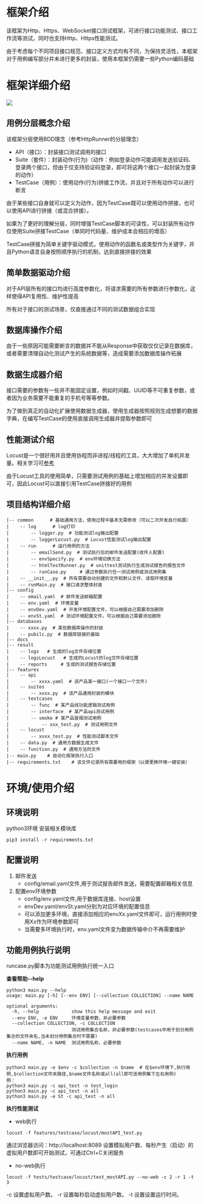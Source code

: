 # 框架介绍
该框架为Http、Https、WebSocket接口测试框架，可进行接口功能测试、接口工作流等测试，同时也支持Http、Https性能测试。

由于考虑每个不同项目接口规范、接口定义方式均有不同，为保持灵活性，本框架对于用例编写部分并未进行更多的封装，使用本框架仍需要一些Python编码基础


# 框架详细介绍

![](https://github.com/fengyibo963/DemoAPITest/blob/master/docs/%E9%A1%B9%E7%9B%AE%E7%BB%93%E6%9E%84.jpg)

## 用例分层概念介绍
该框架分层使用BDD理念（参考HttpRunner的分层理念）

* API（接口）：封装接口测试调用的接口
* Suite（套件）：封装动作(行为)（动作：例如登录动作可能调用发送验证码、登录两个接口，但由于仅支持验证码登录，即可将这两个接口一起封装为登录的动作）
* TestCase（用例）：使用动作(行为)拼接工作流，并且对于所有动作可以进行断言

由于某些接口自身就可以定义为动作，因为TestCase既可以使用动作拼接，也可以使用API进行拼接（或混合拼接）。

如果为了更好的理解分层，同时增强TestCase脚本的可读性，可以封装所有动作仅使用Suite拼接TestCase（单同时代码量、维护成本会相应的增高）

TestCase拼接为简单关键字驱动模式，使用动作的函数名或类型作为关键字，并且Python语言自身按照顺序执行的机制，达到直接拼接的效果

## 简单数据驱动介绍
对于API层所有的接口均进行高度参数化，将请求需要的所有参数进行参数化，这样使得API复用性、维护性提高

所有对于接口的测试场景，仅直接通过不同的测试数据组合实现

## 数据库操作介绍
由于一些原因可能需要断言的数据并不能从Response中获取仅仅记录在数据库，或者需要清理自动化测试产生的系统数据等，造成需要添加数据库操作拓展

## 数据生成器介绍
接口需要的参数有一些并不能固定设置，例如时间戳、UUID等不可重复参数，或者因为业务需要不能重复的手机号等等参数。

为了做到真正的自动化扩展使用数据生成器，使用生成器按照规则生成想要的数据字典，在编写TestCase的使用直接调用生成器并提取参数即可

## 性能测试介绍
Locust是一个很好用并且使用协程而非进程/线程的工具，大大增加了单机并发量。相关学习可[参考](https://blog.csdn.net/baidu_36943075/article/details/102605126)

由于Locust工具的使用简单，只需要测试用例的基础上增加相应的并发设置即可，因此Locust可以直接引用TestCase拼接好的用例

## 项目结构详细介绍

```
|-- common      # 基础通用方法，使用过程中基本无需修改（可以二次开发自行拓展）
|    -- log      # log打印
|        -- logger.py  # 功能测试log输出配置
|        -- loggerLocust.py  # Locust性能测试log输出配置
|    -- run      # 运行用例的方法
|        -- emailSend.py  # 测试执行后的邮件发送配置(收件人配置)
|        -- envSpecify.py  # env环境切换方法
|        -- htmlTestRunner.py  # unittest测试执行生成测试报告的报告文件
|        -- runCase.py     # 通过参数执行任一测试用例或测试用例集
|    -- __init__.py  # 所有需要自动创建的文件和默认文件、读取环境变量 
|    -- runMain.py  # 接口请求整体封装
|-- config
|    -- email.yaml  # 邮件发送邮箱配置
|    -- env.yaml  # 环境变量
|    -- envDev.yaml  # 开发环境配置文件，可以根据自己需要添加删除
|    -- envSt.yaml  # 测试环境配置文件，可以根据自己需要添加删除
|-- databases
|    -- xxxx.py  # 某些数据库操作的封装
|    -- pubilc.py  # 数据库链接的基础
|-- docs
|-- result
|    -- logs   # 生成的log文件存储位置
|    -- logsLocust   # 生成的Locust的log文件存储位置
|    -- reports     # 生成的测试报告存储位置
|-- features
|    -- api
|        -- xxxx.yaml  # 该产品某一接口(一个接口一个文件)
|    -- suites
|        -- xxxx.py  # 该产品通用封装的模块
|    -- testcases
|        -- func  # 某产品线功能逻辑测试用例
|        -- interface  # 某产品api测试用例
|        -- smoke # 某产品冒烟测试用例
|            -- xxx_test.py  # 测试用例文件
|    -- locust
|        -- xxxx_test.py  # 性能测试脚本文件
|    -- data.py  # 通用方数据生成文件
|    -- function.py  # 通用方法的文件
|-- main.py    # 自动化框架执行入口
|-- requirements.txt    # 该文件记录所有需要用的框架（以便更换环境一键安装）
```

# 环境/使用介绍
## 环境说明
python3环境
安装相关模块库
```
pip3 install -r requirements.txt
```
## 配置说明
1. 邮件发送
    * config/email.yaml文件,用于测试报告邮件发送，需要配置邮箱相关信息
2. 配置env环境参数
    * config/env.yaml文件,用于数据库连接、host设置
    * envDev.yaml/envSt.yaml分别为对应环境的配置信息
    * 可以添加更多环境，直接添加相应的envXx.yaml文件即可，运行用例时使用Xx作为环境参数即可 
    * 当需要多环境执行时，env.yaml文件变为数据传输中介不再需要维护

## 功能用例执行说明
runcase.py脚本为功能测试用例执行统一入口

**查看帮助--help**
```
python3 main.py --help
usage: main.py [-h] [--env ENV] [--collection COLLECTION] --name NAME

optional arguments:
  -h, --help            show this help message and exit
  --env ENV, -e ENV     环境变量参数，非必要参数
  --collection COLLECTION, -c COLLECTION
                        测试用例集合名称，非必要参数(testcases中用于划分用例集合的文件夹名,当未划分用例集合时不需要)
  --name NAME, -n NAME  测试用例名称，必要参数
```

**执行用例**

```
python3 main.py -e $env -c $collection -n $name  # 在$env环境下,执行用例,$collection文件夹路径,$name文件名称或all(all即可该用例集下左右用例)
例：
python3 main.py -c api_test -n test_login
python3 main.py -c api_test -n all
python3 main.py -e St -c api_test -n all
```

**执行性能测试**
* web执行
```
locust -f features/testcase/locust/mostAPI_test.py
```
通过浏览器访问：http://localhost:8089  设置模拟用户数、每秒产生（启动）的虚拟用户数即可开始测试，可通过Ctrl+C关闭服务
* no-web执行
```
locust -f tests/testcase/locust/test_mostAPI.py --no-web -c 2 -r 1 -t 3
```
-c 设置虚拟用户数。
-r 设置每秒启动虚拟用户数。
-t 设置设置运行时间。

